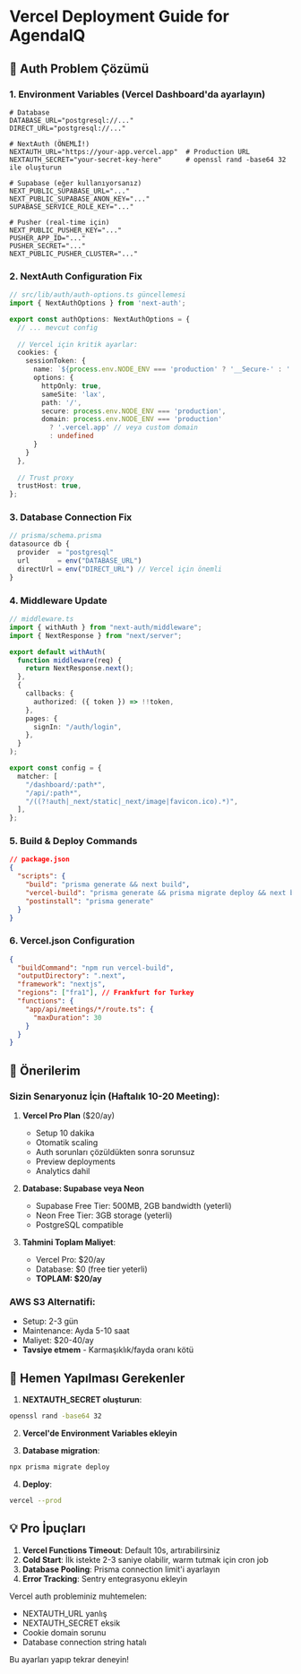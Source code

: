 # Vercel Deployment Guide for AgendaIQ

## 🔧 Auth Problem Çözümü

### 1. Environment Variables (Vercel Dashboard'da ayarlayın)

```env
# Database
DATABASE_URL="postgresql://..."
DIRECT_URL="postgresql://..."

# NextAuth (ÖNEMLİ!)
NEXTAUTH_URL="https://your-app.vercel.app"  # Production URL
NEXTAUTH_SECRET="your-secret-key-here"      # openssl rand -base64 32 ile oluşturun

# Supabase (eğer kullanıyorsanız)
NEXT_PUBLIC_SUPABASE_URL="..."
NEXT_PUBLIC_SUPABASE_ANON_KEY="..."
SUPABASE_SERVICE_ROLE_KEY="..."

# Pusher (real-time için)
NEXT_PUBLIC_PUSHER_KEY="..."
PUSHER_APP_ID="..."
PUSHER_SECRET="..."
NEXT_PUBLIC_PUSHER_CLUSTER="..."
```

### 2. NextAuth Configuration Fix

```typescript
// src/lib/auth/auth-options.ts güncellemesi
import { NextAuthOptions } from 'next-auth';

export const authOptions: NextAuthOptions = {
  // ... mevcut config
  
  // Vercel için kritik ayarlar:
  cookies: {
    sessionToken: {
      name: `${process.env.NODE_ENV === 'production' ? '__Secure-' : ''}next-auth.session-token`,
      options: {
        httpOnly: true,
        sameSite: 'lax',
        path: '/',
        secure: process.env.NODE_ENV === 'production',
        domain: process.env.NODE_ENV === 'production' 
          ? '.vercel.app' // veya custom domain
          : undefined
      }
    }
  },
  
  // Trust proxy
  trustHost: true,
};
```

### 3. Database Connection Fix

```typescript
// prisma/schema.prisma
datasource db {
  provider  = "postgresql"
  url       = env("DATABASE_URL")
  directUrl = env("DIRECT_URL") // Vercel için önemli
}
```

### 4. Middleware Update

```typescript
// middleware.ts
import { withAuth } from "next-auth/middleware";
import { NextResponse } from "next/server";

export default withAuth(
  function middleware(req) {
    return NextResponse.next();
  },
  {
    callbacks: {
      authorized: ({ token }) => !!token,
    },
    pages: {
      signIn: "/auth/login",
    },
  }
);

export const config = {
  matcher: [
    "/dashboard/:path*",
    "/api/:path*",
    "/((?!auth|_next/static|_next/image|favicon.ico).*)",
  ],
};
```

### 5. Build & Deploy Commands

```json
// package.json
{
  "scripts": {
    "build": "prisma generate && next build",
    "vercel-build": "prisma generate && prisma migrate deploy && next build",
    "postinstall": "prisma generate"
  }
}
```

### 6. Vercel.json Configuration

```json
{
  "buildCommand": "npm run vercel-build",
  "outputDirectory": ".next",
  "framework": "nextjs",
  "regions": ["fra1"], // Frankfurt for Turkey
  "functions": {
    "app/api/meetings/*/route.ts": {
      "maxDuration": 30
    }
  }
}
```

## 🎯 Önerilerim

### Sizin Senaryonuz İçin (Haftalık 10-20 Meeting):

1. **Vercel Pro Plan** ($20/ay)
   - Setup 10 dakika
   - Otomatik scaling
   - Auth sorunları çözüldükten sonra sorunsuz
   - Preview deployments
   - Analytics dahil

2. **Database: Supabase veya Neon**
   - Supabase Free Tier: 500MB, 2GB bandwidth (yeterli)
   - Neon Free Tier: 3GB storage (yeterli)
   - PostgreSQL compatible

3. **Tahmini Toplam Maliyet**:
   - Vercel Pro: $20/ay
   - Database: $0 (free tier yeterli)
   - **TOPLAM: $20/ay**

### AWS S3 Alternatifi:
- Setup: 2-3 gün
- Maintenance: Ayda 5-10 saat
- Maliyet: $20-40/ay
- **Tavsiye etmem** - Karmaşıklık/fayda oranı kötü

## 🚨 Hemen Yapılması Gerekenler

1. **NEXTAUTH_SECRET oluşturun**:
```bash
openssl rand -base64 32
```

2. **Vercel'de Environment Variables ekleyin**

3. **Database migration**:
```bash
npx prisma migrate deploy
```

4. **Deploy**:
```bash
vercel --prod
```

## 💡 Pro İpuçları

1. **Vercel Functions Timeout**: Default 10s, artırabilirsiniz
2. **Cold Start**: İlk istekte 2-3 saniye olabilir, warm tutmak için cron job
3. **Database Pooling**: Prisma connection limit'i ayarlayın
4. **Error Tracking**: Sentry entegrasyonu ekleyin

Vercel auth probleminiz muhtemelen:
- NEXTAUTH_URL yanlış
- NEXTAUTH_SECRET eksik
- Cookie domain sorunu
- Database connection string hatalı

Bu ayarları yapıp tekrar deneyin!